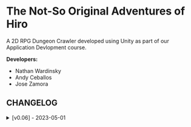 # The Not-So Original Adventures of Hiro

A 2D RPG Dungeon Crawler developed using Unity as part of our Application Devlopment course.

**Developers:**
- Nathan Wardinsky
- Andy Ceballos
- Jose Zamora

## CHANGELOG

<details>
   <summary> [v0.06] - 2023-05-01 </summary>

   ## Added:
   - Main game folder w/ necessary assets, scripts, etc

   **WARNING: PLEASE READ BEFORE DOWNLOADING**
   1. Once you download the main folder, go into the **Assets** folder and unzip **Firebase_Assets.rar** in the same folder.
      - This contains the necessary assets for Firebase to work with the project

   2. General Warning: I really have no clue if this folder will be compatible with other machines so **TRY AT YOUR OWN RISK**

   **KNOWN BUGS TO WORK ON**
   1. Killing an enemy with the sword equipped causes more loot to drop than it should

   2. Wall colliders work with the player, but not with the enemies (likely due to RigidBody2D complications)

   3. Animations on the enemy are a bit wonky, mostly due to the animation trigger points occasionally overriding themselves
   
   4. When walking, the player seems to jitter, causing the walking animation to become blurry
</details>

